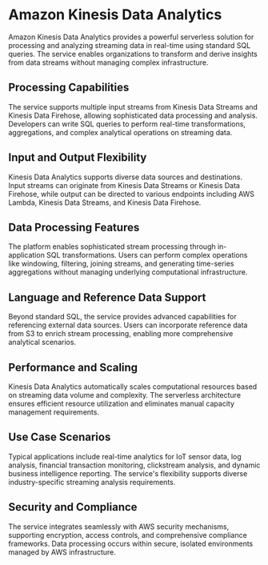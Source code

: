 # Amazon Kinesis Data Analytics

Amazon Kinesis Data Analytics provides a powerful serverless solution for processing and analyzing streaming data in real-time using standard SQL queries. The service enables organizations to transform and derive insights from data streams without managing complex infrastructure.

## Processing Capabilities

The service supports multiple input streams from Kinesis Data Streams and Kinesis Data Firehose, allowing sophisticated data processing and analysis. Developers can write SQL queries to perform real-time transformations, aggregations, and complex analytical operations on streaming data.

## Input and Output Flexibility

Kinesis Data Analytics supports diverse data sources and destinations. Input streams can originate from Kinesis Data Streams or Kinesis Data Firehose, while output can be directed to various endpoints including AWS Lambda, Kinesis Data Streams, and Kinesis Data Firehose.

## Data Processing Features

The platform enables sophisticated stream processing through in-application SQL transformations. Users can perform complex operations like windowing, filtering, joining streams, and generating time-series aggregations without managing underlying computational infrastructure.

## Language and Reference Data Support

Beyond standard SQL, the service provides advanced capabilities for referencing external data sources. Users can incorporate reference data from S3 to enrich stream processing, enabling more comprehensive analytical scenarios.

## Performance and Scaling

Kinesis Data Analytics automatically scales computational resources based on streaming data volume and complexity. The serverless architecture ensures efficient resource utilization and eliminates manual capacity management requirements.

## Use Case Scenarios

Typical applications include real-time analytics for IoT sensor data, log analysis, financial transaction monitoring, clickstream analysis, and dynamic business intelligence reporting. The service's flexibility supports diverse industry-specific streaming analysis requirements.

## Security and Compliance

The service integrates seamlessly with AWS security mechanisms, supporting encryption, access controls, and comprehensive compliance frameworks. Data processing occurs within secure, isolated environments managed by AWS infrastructure.
